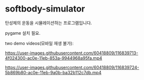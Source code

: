 # softbody-simulator
탄성체의 운동을 시뮬레이션하는 프로그램입니다.

pygame 설치 필요.


two demo videos(모바일 재생 불가):


https://user-images.githubusercontent.com/60418809/116839713-4f024300-ac0e-11eb-853a-9944968a95fa.mp4


https://user-images.githubusercontent.com/60418809/116839724-5b869b80-ac0e-11eb-9a0b-ba32b112c7db.mp4


